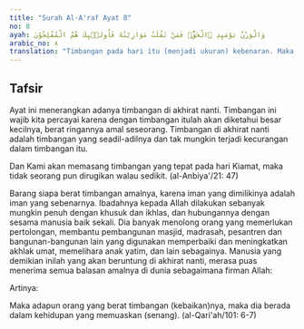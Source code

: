 ```yaml
---
title: "Surah Al-A'raf Ayat 8"
no: 8
ayah: وَالْوَزْنُ يَوْمَىِٕذِ ِۨالْحَقُّۚ فَمَنْ ثَقُلَتْ مَوَازِيْنُهٗ فَاُولٰۤىِٕكَ هُمُ الْمُفْلِحُوْنَ 
arabic_no: ٨
translation: "Timbangan pada hari itu (menjadi ukuran) kebenaran. Maka barangsiapa berat timbangan (kebaikan)nya, mereka itulah orang yang beruntung,"
---
```


## Tafsir

Ayat ini menerangkan adanya timbangan di akhirat nanti. Timbangan ini wajib kita percayai karena dengan timbangan itulah akan diketahui besar kecilnya, berat ringannya amal seseorang. Timbangan di akhirat nanti adalah timbangan yang seadil-adilnya dan tak mungkin terjadi kecurangan dalam timbangan itu.

Dan Kami akan memasang timbangan yang tepat pada hari Kiamat, maka tidak seorang pun dirugikan walau sedikit. (al-Anbiya'/21: 47)

Barang siapa berat timbangan amalnya, karena iman yang dimilikinya adalah iman yang sebenarnya. Ibadahnya kepada Allah dilakukan sebanyak mungkin penuh dengan khusuk dan ikhlas, dan hubungannya dengan sesama manusia baik sekali. Dia banyak menolong orang yang memerlukan pertolongan, membantu pembangunan masjid, madrasah, pesantren dan bangunan-bangunan lain yang digunakan memperbaiki dan meningkatkan akhlak umat, memelihara anak yatim, dan lain sebagainya. Manusia yang demikian inilah yang akan beruntung di akhirat nanti, merasa puas menerima semua balasan amalnya di dunia sebagaimana firman Allah: 

Artinya: 

Maka adapun orang yang berat timbangan (kebaikan)nya, maka dia berada dalam kehidupan yang memuaskan (senang). (al-Qari'ah/101: 6-7)